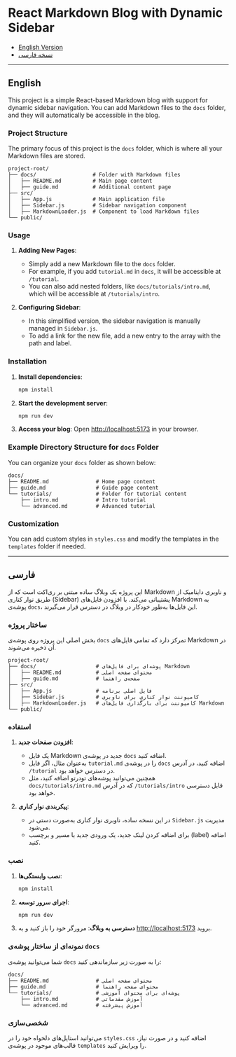 
# React Markdown Blog with Dynamic Sidebar

- [English Version](#english)
- [نسخه فارسی](#فارسی)

---

<a name="english"></a>

## English

This project is a simple React-based Markdown blog with support for dynamic sidebar navigation. You can add Markdown files to the `docs` folder, and they will automatically be accessible in the blog. 

### Project Structure
The primary focus of this project is the `docs` folder, which is where all your Markdown files are stored.

```
project-root/
├── docs/                  # Folder with Markdown files
│   ├── README.md          # Main page content
│   ├── guide.md           # Additional content page
├── src/
│   ├── App.js             # Main application file
│   ├── Sidebar.js         # Sidebar navigation component
│   ├── MarkdownLoader.js  # Component to load Markdown files
└── public/
```

### Usage

1. **Adding New Pages**: 
   - Simply add a new Markdown file to the `docs` folder.
   - For example, if you add `tutorial.md` in `docs`, it will be accessible at `/tutorial`.
   - You can also add nested folders, like `docs/tutorials/intro.md`, which will be accessible at `/tutorials/intro`.

2. **Configuring Sidebar**:
   - In this simplified version, the sidebar navigation is manually managed in `Sidebar.js`. 
   - To add a link for the new file, add a new entry to the array with the path and label.

### Installation

1. **Install dependencies**:
    ```bash
    npm install
    ```

2. **Start the development server**:
    ```bash
    npm run dev
    ```

3. **Access your blog**: Open [http://localhost:5173](http://localhost:5173) in your browser.

### Example Directory Structure for `docs` Folder

You can organize your `docs` folder as shown below:

```
docs/
├── README.md               # Home page content
├── guide.md                # Guide page content
└── tutorials/              # Folder for tutorial content
    ├── intro.md            # Intro tutorial
    └── advanced.md         # Advanced tutorial
```

### Customization

You can add custom styles in `styles.css` and modify the templates in the `templates` folder if needed.

---

<a name="فارسی"></a>

## فارسی

این پروژه یک وبلاگ ساده مبتنی بر ری‌اکت است که از Markdown و ناوبری داینامیک از طریق نوار کناری (Sidebar) پشتیبانی می‌کند. با افزودن فایل‌های Markdown به پوشه‌ی `docs`، این فایل‌ها به‌طور خودکار در وبلاگ در دسترس قرار می‌گیرند.

### ساختار پروژه
بخش اصلی این پروژه روی پوشه‌ی `docs` تمرکز دارد که تمامی فایل‌های Markdown در آن ذخیره می‌شوند.

```
project-root/
├── docs/                   # پوشه‌ای برای فایل‌های Markdown
│   ├── README.md           # محتوای صفحه اصلی
│   ├── guide.md            # صفحه‌ی راهنما
├── src/
│   ├── App.js              # فایل اصلی برنامه
│   ├── Sidebar.js          # کامپوننت نوار کناری برای ناوبری
│   ├── MarkdownLoader.js   # کامپوننت برای بارگذاری فایل‌های Markdown
└── public/
```

### استفاده

1. **افزودن صفحات جدید**: 
   - یک فایل Markdown جدید در پوشه‌ی `docs` اضافه کنید.
   - به‌عنوان مثال، اگر فایل `tutorial.md` را در پوشه‌ی `docs` اضافه کنید، در آدرس `/tutorial` در دسترس خواهد بود.
   - همچنین می‌توانید پوشه‌های تودرتو اضافه کنید، مثل `docs/tutorials/intro.md` که در آدرس `/tutorials/intro` قابل دسترسی خواهد بود.

2. **پیکربندی نوار کناری**:
   - در این نسخه ساده، ناوبری نوار کناری به‌صورت دستی در `Sidebar.js` مدیریت می‌شود.
   - برای اضافه کردن لینک جدید، یک ورودی جدید با مسیر و برچسب (label) اضافه کنید.

### نصب

1. **نصب وابستگی‌ها**:
    ```bash
    npm install
    ```

2. **اجرای سرور توسعه**:
    ```bash
    npm run dev
    ```

3. **دسترسی به وبلاگ**: مرورگر خود را باز کنید و به [http://localhost:5173](http://localhost:5173) بروید.

### نمونه‌ای از ساختار پوشه‌ی `docs`

شما می‌توانید پوشه‌ی `docs` را به صورت زیر سازماندهی کنید:

```
docs/
├── README.md               # محتوای صفحه اصلی
├── guide.md                # محتوای صفحه راهنما
└── tutorials/              # پوشه‌ای برای محتوای آموزشی
    ├── intro.md            # آموزش مقدماتی
    └── advanced.md         # آموزش پیشرفته
```

### شخصی‌سازی

می‌توانید استایل‌های دلخواه خود را در `styles.css` اضافه کنید و در صورت نیاز، قالب‌های موجود در پوشه‌ی `templates` را ویرایش کنید.


